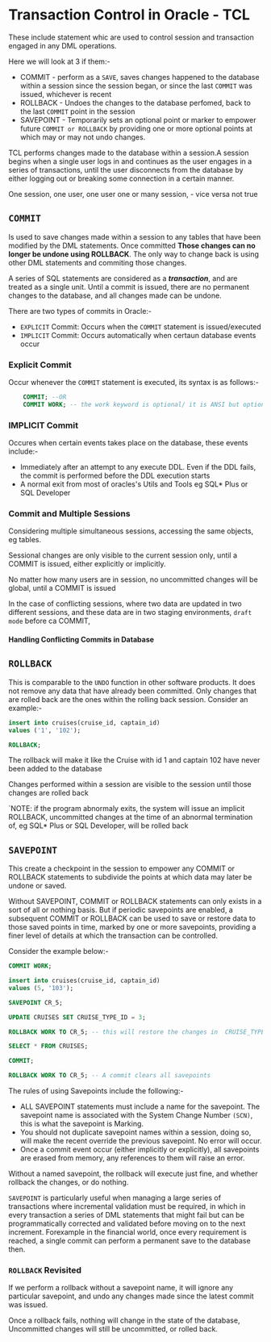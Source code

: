 # Transaction Control in Oracle - TCL

These include statement whic are used to control session and transaction engaged in any DML operations.

Here we will look at 3 if them:-

- COMMIT - perform as a `SAVE`, saves changes happened to the database within a session since the session began, or since the last `COMMIT` was issued, whichever is recent
- ROLLBACK - Undoes the changes to the database perfomed, back to the last `COMMIT` point in the session
- SAVEPOINT - Temporarily sets an optional point or marker to empower future `COMMIT or ROLLBACK` by providing one or more optional points at which may or may not undo changes.

TCL performs changes made to the database within a session.A session begins when a single user logs in and continues as the user engages in a series of transactions, until the user disconnects from the database by either logging out or breaking some connection in a certain manner.

One session, one user, one user one or many session, - vice versa not true

## `COMMIT`

Is used to save changes made within a session to any tables that have been modified by the DML statements.
Once committed **Those changes can no longer be undone using ROLLBACK**. The only way to change back is using other DML statements and commiting those changes.

A series of SQL statements are considered as a **_transaction_**, and are treated as a single unit. Until a commit is issued, there are no permanent changes to the database, and all changes made can be undone.

There are two types of commits in Oracle:-

- `EXPLICIT` Commit: Occurs when the `COMMIT` statement is issued/executed
- `IMPLICIT` Commit: Occurs automatically when certaun database events occur

### Explicit Commit

Occur whenever the `COMMIT` statement is executed, its syntax is as follows:-

```sql
    COMMIT; --OR
    COMMIT WORK; -- the work keyword is optional/ it is ANSI but optional in Oracke
```

### IMPLICIT Commit

Occures when certain events takes place on the database, these events include:-

- Immediately after an attempt to any execute DDL. Even if the DDL fails, the commit is performed before the DDL execution starts
- A normal exit from most of oracles's Utils and Tools eg SQL\* Plus or SQL Developer

### Commit and Multiple Sessions

Considering multiple simultaneous sessions, accessing the same objects, eg tables.

Sessional changes are only visible to the current session only, until a COMMIT is issued, either explicitly or implicitly.

No matter how many users are in session, no uncommitted changes will be global, until a COMMIT is issued

In the case of conflicting sessions, where two data are updated in two different sessions, and these data are in two staging environments, `draft mode` before ca COMMIT,

#### Handling Conflicting Commits in Database

## `ROLLBACK`

This is comparable to the `UNDO` function in other software products. It does not remove any data that have already been committed.
Only changes that are rolled back are the ones within the rolling back session. Consider an example:-

```sql
insert into cruises(cruise_id, captain_id)
values ('1', '102');

ROLLBACK;
```

The rollback will make it like the Cruise with id 1 and captain 102 have never been added to the database

Changes performed within a session are visible to the session until those changes are rolled back

`NOTE: if the program abnormaly exits, the system will issue an implicit ROLLBACK, uncommitted changes at the time of an abnormal termination of, eg SQL\* Plus or SQL Developer, will be rolled back

## `SAVEPOINT`

This create a checkpoint in the session to empower any COMMIT or ROLLBACK statements to subdivide the points at which data may later be undone or saved.

Without SAVEPOINT, COMMIT or ROLLBACK statements can only exists in a sort of all or nothing basis. But if periodic savepoints are enabled, a subsequent COMMIT or ROLLBACK can be used to save or restore data to those saved points in time, marked by one or more savepoints, providing a finer level of details at which the transaction can be controlled.

Consider the example below:-

```SQL
COMMIT WORK;

insert into cruises(cruise_id, captain_id)
values (5, '103');

SAVEPOINT CR_5;

UPDATE CRUISES SET CRUISE_TYPE_ID = 3;

ROLLBACK WORK TO CR_5; -- this will restore the changes in  CRUISE_TYPE_ID

SELECT * FROM CRUISES;

COMMIT;

ROLLBACK WORK TO CR_5; -- A commit clears all savepoints
```

The rules of using Savepoints include the following:-

- ALL SAVEPOINT statements must include a name for the savepoint. The savepoint name is associated with the System Change Number `(SCN)`, this is what the savepoint is Marking.
- You should not duplicate savepoint names within a session, doing so, will make the recent override the previous savepoint. No error will occur.
- Once a commit event occur (either implicitly or explicitly), all savepoints are erased from memory, any references to them will raise an error.

Without a named savepoint, the rollback will execute just fine, and whether rollback the changes, or do nothing.

`SAVEPOINT` is particularly useful when managing a large series of transactions where incremental validation must be required, in which in every transaction a series of DML statements that might fail but can be programmatically corrected and validated before moving on to the next increment. Forexample in the financial world, once every requirement is reached, a single commit can perform a permanent save to the database then.

### `ROLLBACK` Revisited

If we perform a rollback without a savepoint name, it will ignore any particular savepoint, and undo any changes made since the latest commit was issued.

Once a rollback fails, nothing will change in the state of the database,
Uncommitted changes will still be uncommitted, or rolled back.
